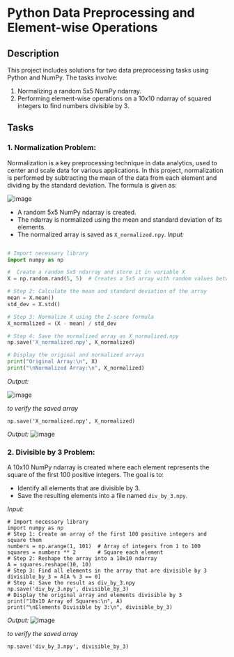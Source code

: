 # Python Data Preprocessing and Element-wise Operations
## Description
This project includes solutions for two data preprocessing tasks using Python and NumPy. The tasks involve:
1. Normalizing a random 5x5 NumPy ndarray.
2. Performing element-wise operations on a 10x10 ndarray of squared integers to find numbers divisible by 3.

## Tasks

### 1. **Normalization Problem:**
   Normalization is a key preprocessing technique in data analytics, used to center and scale data for various applications. In this project, normalization is performed by subtracting the mean of the data from each element and dividing by the standard deviation. The formula is given as:

  ![image](https://github.com/user-attachments/assets/f49bc35d-4e95-4294-9cd2-700f83802127)


   - A random 5x5 NumPy ndarray is created.
   - The ndarray is normalized using the mean and standard deviation of its elements.
   - The normalized array is saved as `X_normalized.npy`.
*Input:*

```python

# Import necessary library
import numpy as np

#  Create a random 5x5 ndarray and store it in variable X
X = np.random.rand(5, 5)  # Creates a 5x5 array with random values between 0 and 1

# Step 2: Calculate the mean and standard deviation of the array
mean = X.mean()
std_dev = X.std()

# Step 3: Normalize X using the Z-score formula
X_normalized = (X - mean) / std_dev

# Step 4: Save the normalized array as X_normalized.npy
np.save('X_normalized.npy', X_normalized)

# Display the original and normalized arrays
print("Original Array:\n", X)
print("\nNormalized Array:\n", X_normalized)
```
*Output:*

![image](https://github.com/user-attachments/assets/332e081c-9dfe-4016-9e23-631ddbca1f59)

*to verify the saved array*
```phython
np.save('X_normalized.npy', X_normalized)
```
*Output:*
![image](https://github.com/user-attachments/assets/030f5fb6-a821-4111-8450-3724510d9d02)

### 2. **Divisible by 3 Problem:**
   A 10x10 NumPy ndarray is created where each element represents the square of the first 100 positive integers. The goal is to:
   - Identify all elements that are divisible by 3.
   - Save the resulting elements into a file named `div_by_3.npy`.

 *Input:*
```phython
# Import necessary library
import numpy as np
# Step 1: Create an array of the first 100 positive integers and square them
numbers = np.arange(1, 101)  # Array of integers from 1 to 100
squares = numbers ** 2       # Square each element
# Step 2: Reshape the array into a 10x10 ndarray
A = squares.reshape(10, 10)
# Step 3: Find all elements in the array that are divisible by 3
divisible_by_3 = A[A % 3 == 0]
# Step 4: Save the result as div_by_3.npy
np.save('div_by_3.npy', divisible_by_3)
# Display the original array and elements divisible by 3
print("10x10 Array of Squares:\n", A)
print("\nElements Divisible by 3:\n", divisible_by_3)
```
*Output:*
![image](https://github.com/user-attachments/assets/bff9fb1f-fd65-4294-afa0-c6879c13ee21)


*to verify the saved array*
```phython
np.save('div_by_3.npy', divisible_by_3)
```
